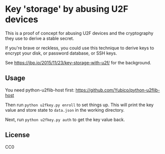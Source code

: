 Key 'storage' by abusing U2F devices
====================================

This is a proof of concept for abusing U2F devices
and the cryptography they use to derive a stable secret.

If you're brave or reckless, you could use this technique to derive keys
to encrypt your disk, or password database, or SSH keys.

See https://jbp.io/2015/11/23/key-storage-with-u2f/ for the background.

Usage
-----

You need python-u2flib-host first: https://github.com/Yubico/python-u2flib-host

Then run `python u2fkey.py enroll` to set things up.  This will print the key
value and store state to `data.json` in the working directory.

Next, run `python u2fkey.py auth` to get the key value back.

License
-------
CC0
